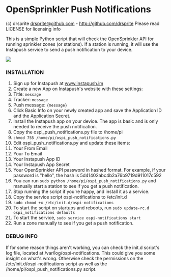 OpenSprinkler Push Notifications
=============

(c) drsprite <drsprite@github.com> - http://github.com/drsprite
Please read LICENSE for licensing info

This is a simple Python script that will check the OpenSprinkler API
for running sprinkler zones (or stations). If a station is running, it
will use the Instapush service to send a push notification to your
device. 

<img src="http://i.imgur.com/ho8C1qtl.png">

### INSTALLATION

1. Sign up for Instapush at www.instapush.im
2. Create a new App on Instapush's website with these settings:
  1. Title: `message`
  2. Tracker: `message`
  3. Push message: `{message}`
3. Click Basic Info on your newly created app and save the Application ID and the Application Secret.
4. Install the Instapush app on your device. The app is basic and is only needed to receive the push notification. 
5. Copy the ospi_push_notifications.py file to /home/pi
6. `chmod 755 /home/pi/ospi_push_notifications.py`
7. Edit ospi_push_notifications.py and update these items:
  1. Your From Email
  2. Your To Email
  3. Your Instapush App ID 
  4. Your Instapush App Secret
  5. Your OpenSprinkler API password in hashed format. For example, if your password is "hello", the hash is 5d41402abc4b2a76b9719d911017c592
8. You can run `sudo python /home/pi/ospi_push_notifications.py` and manually start a station to see if you get a push notification. 
9. Stop running the script if you're happy, and install it as a service.
10. Copy the service script ospi-notifications to /etc/init.d
11. `sudo chmod +x /etc/init.d/ospi-notifications`
12. To start the script on startups and reboots, run `sudo update-rc.d ospi_notifications defaults`
13. To start the service, `sudo service ospi-notifications start`
14. Run a zone manually to see if you get a push notification. 
	
### DEBUG INFO

If for some reason things aren't working, you can check the init.d script's log file,
located at /var/log/ospi-notifications. This could give you some insight on what's wrong. 
Otherwise check the permissions on the /etc/init.d/ospi-notifications script as well as
the /home/pi/ospi_push_notifications.py script. 

